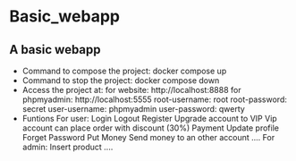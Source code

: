 # Basic_webapp
## A basic webapp 
- Command to compose the project: docker compose up
- Command to stop the project: docker compose down
- Access the project at:
    for website: http://localhost:8888
    for phpmyadmin: http://localhost:5555
    root-username: root
    root-password: secret
    user-username: phpmyadmin
    user-password: qwerty
- Funtions 
 For user:
    Login
    Logout
    Register
    Upgrade account to VIP
    Vip account can place order with discount (30%)
    Payment
    Update profile
    Forget Password
    Put Money
    Send money to an other account
    ....
For admin:
    Insert product
    ....
    
    


